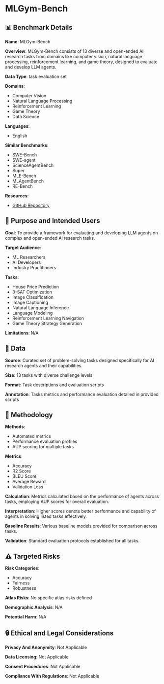 # MLGym-Bench

## 📊 Benchmark Details

**Name**: MLGym-Bench

**Overview**: MLGym-Bench consists of 13 diverse and open-ended AI research tasks from domains like computer vision, natural language processing, reinforcement learning, and game theory, designed to evaluate and develop LLM agents.

**Data Type**: task evaluation set

**Domains**:
- Computer Vision
- Natural Language Processing
- Reinforcement Learning
- Game Theory
- Data Science

**Languages**:
- English

**Similar Benchmarks**:
- SWE-Bench
- SWE-agent
- ScienceAgentBench
- Super
- MLE-Bench
- MLAgentBench
- RE-Bench

**Resources**:
- [GitHub Repository](https://github.com/facebookresearch/MLGym)

## 🎯 Purpose and Intended Users

**Goal**: To provide a framework for evaluating and developing LLM agents on complex and open-ended AI research tasks.

**Target Audience**:
- ML Researchers
- AI Developers
- Industry Practitioners

**Tasks**:
- House Price Prediction
- 3-SAT Optimization
- Image Classification
- Image Captioning
- Natural Language Inference
- Language Modeling
- Reinforcement Learning Navigation
- Game Theory Strategy Generation

**Limitations**: N/A

## 💾 Data

**Source**: Curated set of problem-solving tasks designed specifically for AI research agents and their capabilities.

**Size**: 13 tasks with diverse challenge levels

**Format**: Task descriptions and evaluation scripts

**Annotation**: Tasks metrics and performance evaluation detailed in provided scripts

## 🔬 Methodology

**Methods**:
- Automated metrics
- Performance evaluation profiles
- AUP scoring for multiple tasks

**Metrics**:
- Accuracy
- R2 Score
- BLEU Score
- Average Reward
- Validation Loss

**Calculation**: Metrics calculated based on the performance of agents across tasks, employing AUP scores for overall evaluation.

**Interpretation**: Higher scores denote better performance and capability of agents in solving listed tasks effectively.

**Baseline Results**: Various baseline models provided for comparison across tasks.

**Validation**: Standard evaluation protocols established for all tasks.

## ⚠️ Targeted Risks

**Risk Categories**:
- Accuracy
- Fairness
- Robustness

**Atlas Risks**:
No specific atlas risks defined

**Demographic Analysis**: N/A

**Potential Harm**: N/A

## 🔒 Ethical and Legal Considerations

**Privacy And Anonymity**: Not Applicable

**Data Licensing**: Not Applicable

**Consent Procedures**: Not Applicable

**Compliance With Regulations**: Not Applicable
